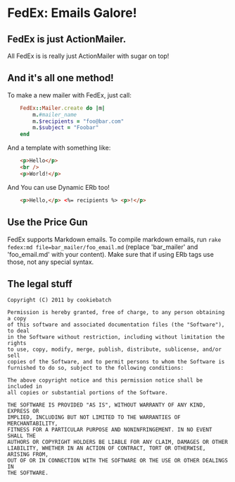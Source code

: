 FedEx: Emails Galore!
=====================

FedEx is just ActionMailer.
---------------------------

All FedEx is is really just ActionMailer with sugar on top!



And it's all one method!
------------------------

To make a new mailer with FedEx, just call:


```	ruby
	FedEx::Mailer.create do |m|
		m.#mailer_name
		m.$recipients = "foo@bar.com"
		m.$subject = "Foobar"
	end
```	
	
And a template with something like:


```html
	<p>Hello</p>
	<br />
	<p>World!</p>
```


And You can use Dynamic ERb too!

```	html
	<p>Hello,</p> <%= recipients %> <p>!</p>
```



Use the Price Gun
-----------------
FedEx supports Markdown emails. To compile markdown emails, run `rake fedex:md file=bar_mailer/foo_email.md` (replace 'bar_mailer' and 'foo_email.md' with your content). Make sure that if using ERb tags use those, not any special syntax.



The legal stuff
---------------
	Copyright (C) 2011 by cookiebatch

	Permission is hereby granted, free of charge, to any person obtaining a copy
	of this software and associated documentation files (the "Software"), to deal
	in the Software without restriction, including without limitation the rights
	to use, copy, modify, merge, publish, distribute, sublicense, and/or sell
	copies of the Software, and to permit persons to whom the Software is
	furnished to do so, subject to the following conditions:

	The above copyright notice and this permission notice shall be included in
	all copies or substantial portions of the Software.

	THE SOFTWARE IS PROVIDED "AS IS", WITHOUT WARRANTY OF ANY KIND, EXPRESS OR
	IMPLIED, INCLUDING BUT NOT LIMITED TO THE WARRANTIES OF MERCHANTABILITY,
	FITNESS FOR A PARTICULAR PURPOSE AND NONINFRINGEMENT. IN NO EVENT SHALL THE
	AUTHORS OR COPYRIGHT HOLDERS BE LIABLE FOR ANY CLAIM, DAMAGES OR OTHER
	LIABILITY, WHETHER IN AN ACTION OF CONTRACT, TORT OR OTHERWISE, ARISING FROM,
	OUT OF OR IN CONNECTION WITH THE SOFTWARE OR THE USE OR OTHER DEALINGS IN
	THE SOFTWARE.	
